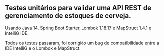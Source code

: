 <h2>Testes unitários para validar uma API REST de gerenciamento de estoques de cerveja.</h2>



Usando Java 14, Spring Boot Starter, Lombok 1.18.17 e MapStruct 1.4.1 e IntelliG IDE.



Todos os testes passaram, foi corrigido um bug de compatibilidade entre a IDE IntelliG e o Lombok e MapStruct.